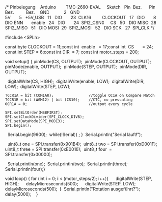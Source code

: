 /* Pinbelegung
   Arduino        TMC-2660-EVAL     Sketch   
	 Pin  Bez.      Pin Bez.          Bez.
   GND            2   GND   				
	 5V      	 			5  	+5V_USB   
	 11   DIO       23  CLK16         CLOCKOUT   
	 17   DIO       8   DIO ENN       enable   
	 24   DIO       24  SPI2_CSN0     CS   
	 50   DIO MISO  28  SPI2_MISO   
	 51   DIO MOSI  29  SPI2_MOSI   
	 52   DIO SCK   27  SPI_CLK
*/

#include <SPI.h>

const byte CLOCKOUT = 11;const int  enable   = 17;const int  CS       = 24;
const int STEP = 6;const int DIR  = 7;
const int motor_steps = 200;

void setup() {
	pinMode(CS, OUTPUT);  
	pinMode(CLOCKOUT, OUTPUT);  
	pinMode(enable, OUTPUT);  
	pinMode(STEP, OUTPUT);  
	pinMode(DIR, OUTPUT);
	
  digitalWrite(CS, HIGH);  
	digitalWrite(enable, LOW);  
	digitalWrite(DIR,  LOW);  
	digitalWrite(STEP, LOW);    
	
	TCCR1A = bit (COM1A0);                //toggle OC1A on Compare Match  
	TCCR1B = bit (WGM12) | bit (CS10);    //CTC, no prescaling  
	OCR1A = 0;                            //output every cycle    
	
	SPI.setBitOrder(MSBFIRST);  
	SPI.setClockDivider(SPI_CLOCK_DIV8);  
	SPI.setDataMode(SPI_MODE3);  
	SPI.begin();
	
  Serial.begin(9600);  
	while(!Serial){
	;
	}  
	Serial.println("Serial läuft!");
	
  uint8_t one = SPI.transfer(0x901B4);  
	uint8_t two = SPI.transfer(0xD001F);  
	uint8_t three = SPI.transfer(0xE0010);  
	uint8_t four  = SPI.transfer(0x00000);
	
  Serial.println(one);  
	Serial.println(two);  
	Serial.println(three);  
	Serial.println(four);}   

void loop() {
	for (int i = 0; i < (motor_steps/2); i++){      
		digitalWrite(STEP, HIGH);      
		delayMicroseconds(500);     
		digitalWrite(STEP, LOW);     
		delayMicroseconds(500);  
	}  
	Serial.println("Rotation ausgeführt?");  
	delay(5000);    
}
